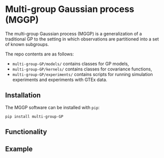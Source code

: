 # Multi-group Gaussian process (MGGP)

The multi-group Gaussian process (MGGP) is a generalization of a traditional GP to the setting in which observations are partitioned into a set of known subgroups.

The repo contents are as follows:
- `multi-group-GP/models/` contains classes for GP models,
- `multi-group-GP/kernels/` contains classes for covariance functions,
- `multi-group-GP/experiments/` contains scripts for running simulation experiments and experiments with GTEx data.

## Installation

The MGGP software can be installed with `pip`:

`pip install multi-group-GP`

## Functionality

## Example